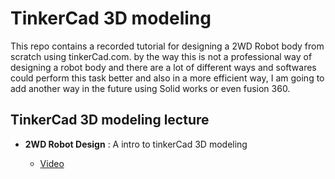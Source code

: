 # TinkerCad 3D modeling

This repo contains a recorded tutorial for designing a 2WD Robot body from scratch using tinkerCad.com. by the way this is not a professional way of designing a robot body and there are a lot of different ways and softwares could perform this task better and also in a more efficient way, I am going to add another way in the future using Solid works or even fusion 360.

## TinkerCad 3D modeling lecture 

- __2WD Robot Design__ : A intro to tinkerCad 3D modeling

  - [Video](https://drive.google.com/file/d/16Evz3_jZk3WfuBknIo72wnqTKyL1KsN-/view)
